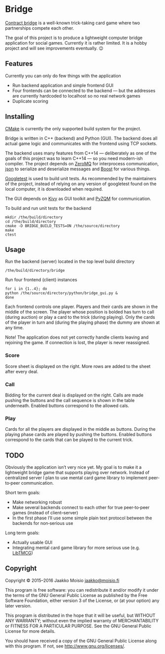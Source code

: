 # Bridge

[Contract bridge](https://en.wikipedia.org/wiki/Contract_bridge) is a
well-known trick-taking card game where two partnerships compete each other.

The goal of this project is to produce a lightweight computer bridge
application for social games. Currently it is rather limited. It is a hobby
project and will see improvements eventually. :wink:

## Features

Currently you can only do few things with the application

- Run backend application and simple frontend GUI
- Four frontends can be connected to the backend — but the addresses are
  currently hardcoded to localhost so no real network games
- Duplicate scoring

## Installing

[CMake](https://cmake.org/) is currently the only supported build system for
the project.

Bridge is written in C++ (backend) and Python (GUI). The backend does all
actual game logic and communicates with the frontend using TCP sockets.

The backend uses many features from C++14 — deliberately as one of the goals
of this project was to learn C++14 — so you need modern-ish compiler. The
project depends on [ZeroMQ](http://zeromq.org/) for interprocess
communication, [json](https://github.com/nlohmann/json) to serialize and
deserialize messages and [Boost](http://www.boost.org/) for various things.

[Googletest](https://github.com/google/googletest) is used to build unit
tests. As recommended by the maintainers of the project, instead of relying on
any version of googletest found on the local computer, it is downloaded when
required.

The GUI depends on [Kivy](https://kivy.org/) as GUI toolkit and
[PyZQM](https://github.com/zeromq/pyzmq) for communication.

To build and run unit tests for the backend

    mkdir /the/build/directory
    cd /the/build/directory
    cmake -D BRIDGE_BUILD_TESTS=ON /the/source/directory
    make
    ctest

## Usage

Run the backend (server) located in the top level build directory

    /the/build/directory/bridge

Run four frontend (client) instances

    for i in {1..4}; do
    python /the/source/directory/python/bridge_gui.py &
    done

Each frontend controls one player. Players and their cards are shown in the
middle of the screen. The player whose position is bolded has turn to call
(during auction) or play a card to the trick (during playing). Only the cards
of the player in turn and (during the playing phase) the dummy are shown at
any time.

Note! The application does not yet correctly handle clients leaving and
rejoining the game. If connection is lost, the player is never reassigned.

### Score

Score sheet is displayed on the right. More rows are added to the sheet after
every deal.

### Call

Bidding for the current deal is displayed on the right. Calls are made pushing
the buttons and the call sequence is shown in the table underneath. Enabled
buttons correspond to the allowed cals.

### Play

Cards for all the players are displayed in the middle as buttons. During the
playing phase cards are played by pushing the buttons. Enabled buttons
correspond to the cards that can be played to the current trick.

## TODO

Obviously the application isn’t very nice yet. My goal is to make it a
lightweight bridge game that supports playing over network. Instead of
centralized server I plan to use mental card game library to implement
peer‐to‐peer communication.

Short term goals:

- Make networking robust
- Make several backends connect to each other for true peer‐to‐peer games
  (instead of client–server)
- In the first phase I’ll use some simple plain text protocol between the
  backends for non‐serious use

Long term goals:

- Actually usable GUI
- Integrating mental card game library for more serious use
  (e.g. [LibTMCG](http://www.nongnu.org/libtmcg/))

## Copyright

Copyright © 2015–2016 Jaakko Moisio <jaakko@moisio.fi>

This program is free software: you can redistribute it and/or modify it under
the terms of the GNU General Public License as published by the Free Software
Foundation, either version 3 of the License, or (at your option) any later
version.

This program is distributed in the hope that it will be useful, but WITHOUT
ANY WARRANTY; without even the implied warranty of MERCHANTABILITY or FITNESS
FOR A PARTICULAR PURPOSE.  See the GNU General Public License for more
details.

You should have received a copy of the GNU General Public License along with
this program.  If not, see <http://www.gnu.org/licenses/>.
